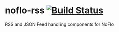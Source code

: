 # noflo-rss [![Build Status](https://secure.travis-ci.org/noflo/noflo-rss.png?branch=master)](http://travis-ci.org/noflo/noflo-rss)

RSS and JSON Feed handling components for NoFlo
